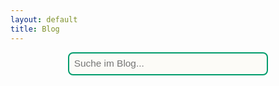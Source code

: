 ```yaml
---
layout: default
title: Blog
---
```


<div id="searchbox-container">
  <input id="searchbox" type="text" placeholder="Suche im Blog...">
</div>
<div id="searchinfo"></div>
<div id="searchresults"></div>

<div id="all-posts" class="blog-grid blog-grid-single"></div>
<div id="loadmore" style="text-align:center;margin:2em 0;"></div>

<script>
  fetch('{{ "/search.json" | relative_url }}')

document.addEventListener('DOMContentLoaded', function() {
    let posts = [];
    let currentIndex = 0;
    const postsPerPage = 4;

    const postsContainer = document.getElementById('all-posts');
    const loadmoreDiv = document.getElementById('loadmore');
    const searchbox = document.getElementById('searchbox');
    const searchresults = document.getElementById('searchresults');
    const searchinfo = document.getElementById('searchinfo');

    // === AJAX: search.json laden ===
    fetch('{{ "/search.json" | relative_url }}')
      .then(response => response.json())
      .then(function(json){
        posts = json;
        renderNextPosts(); // Zeige initial die ersten Posts
      });

    // === Helper: Datum auf Deutsch ===
    function formatDate(dateStr) {
      if (!dateStr) return '';
      const d = new Date(dateStr);
      return d.toLocaleDateString('de-DE', { day: '2-digit', month: '2-digit', year: 'numeric' });
    }

    // === Rendering Blogcards ===
    function renderNextPosts() {
        // Nur die nächsten noch nicht gezeigten Posts
        const nextPosts = posts.slice(currentIndex, currentIndex + postsPerPage);
        nextPosts.forEach(post => {
            const card = document.createElement('a');
            card.className = 'blog-card';
            card.href = post.url;
            card.innerHTML = `
                <div class="card-img">
                  ${post.image ? `<img src="${post.image}" alt="${post.title}" loading="lazy">` : 'Bild'}
                </div>
                <div class="card-content">
                  <div class="card-title">${post.title}</div>
                  <time class="card-date" datetime="${post.date}">
                    ${formatDate(post.date)}
                  </time>
                  <div class="card-desc">${post.excerpt ? post.excerpt : (post.content ? post.content.substring(0,140)+'...' : '')}</div>
                </div>
            `;
            postsContainer.appendChild(card);
        });
        currentIndex += postsPerPage;

        // Button anzeigen oder ausblenden
        if (currentIndex < posts.length) {
            loadmoreDiv.innerHTML = `
                <button id="loadmore-btn" style="
                  background:#009C6C;
                  color:#fff;
                  font-size:1.2em;
                  border:none;
                  padding:0.7em 1.7em;
                  border-radius:1.5em;
                  cursor:pointer;
                  box-shadow:0 4px 12px rgba(0,0,0,0.07);
                  margin:0.5em 0 1.5em 0;
                  display:inline-flex;
                  align-items:center;
                  gap:0.5em;">
                  <span>Mehr laden</span>
                  <span style="font-size:1.3em;">&#x25BC;</span>
                </button>
            `;
            document.getElementById('loadmore-btn').onclick = renderNextPosts;
        } else {
            loadmoreDiv.innerHTML = '';
        }
    }

    // === Suchfunktion ===
    searchbox.addEventListener('input', function(e) {
        let query = e.target.value.trim();
        let out = '';
        let info = '';
        if (query.length < 3) {
            searchresults.innerHTML = '';
            searchinfo.innerHTML = '';
            postsContainer.style.display = '';
            loadmoreDiv.style.display = '';
            // Zeige alle bis jetzt geladenen Cards wieder an:
            Array.from(postsContainer.children).forEach(el => el.style.display = '');
            return;
        }

        // Ergebnisse suchen (im Titel + Inhalt)
        let results = posts.filter(post =>
            (post.content && post.content.toLowerCase().includes(query.toLowerCase())) ||
            (post.title && post.title.toLowerCase().includes(query.toLowerCase()))
        );

        if (results.length) {
            info = `<div class="search-info">${results.length} Treffer gefunden</div>`;
            out = results.map(post => {
              let date = post.date ? formatDate(post.date) : '';
              let re = new RegExp('('+query.replace(/[.*+?^${}()|[\]\\]/g, '\\$&')+')','gi');
              let title = post.title.replace(re, '<b style="color:#AA0600;font-weight:bold;">$1</b>');
              let snippet = post.content || '';
              let idx = snippet.toLowerCase().indexOf(query.toLowerCase());
              if (idx > -1) {
                snippet = snippet.substring(Math.max(0, idx-60), idx+80);
              } else {
                snippet = snippet.substring(0, 140);
              }
              let excerpt = snippet.replace(re, '<b style="color:#AA0600;font-weight:bold;">$1</b>');
              return `<div class="search-card">
                <a href="${post.url}" class="search-title">${title}</a>
                <div class="search-date">${date}</div>
                <div class="search-snippet">${excerpt}...</div>
              </div>`;
            }).join('');
        } else {
            info = `<div class="search-info notfound">Keine Treffer gefunden.</div>`;
            out = '';
        }

        postsContainer.style.display = 'none';
        loadmoreDiv.style.display = 'none';
        searchinfo.innerHTML = info;
        searchresults.innerHTML = out;
    });
});
</script>



<style>
/* Container für das Suchfeld, sorgt für Zentrierung */
#searchbox-container {
  display: flex;                   /* Flexbox für einfaches Zentrieren */
  flex-direction: column;          /* Untereinander anordnen */
  align-items: center;             /* Horizontal zentrieren */
  margin-top: 0.3em;               /* Abstand nach oben */
  margin-bottom: 1em;              /* Abstand nach unten */
}

/* Suchfeld-Design */
#searchbox {
  width: 320px;                    /* Feste Breite */
  max-width: 90vw;                 /* Max. 90% der Viewport-Breite */
  padding: 0.5em;                  /* Innenabstand */
  font-size: 1.1em;                /* Schriftgröße */
  margin-bottom: 0.2em;            /* Minimaler Abstand zu Treffer-Anzeige */
  border: 2px solid #009C6C;       /* Grüner Rahmen */
  border-radius: 8px;              /* Abgerundete Ecken */
  outline: none;                   /* Kein extra Rahmen beim Fokus */
  background: #FCFBF7;             /* Heller Hintergrund */
  transition: border-color 0.2s;   /* Sanfter Übergang der Rahmenfarbe */
}

/* Rahmenfarbe des Suchfelds bei Fokus */
#searchbox:focus {
  border-color: #AA0600;           /* Rot beim Fokussieren */
}

/* Wrapper für Treffer-Anzeige ("x Treffer gefunden") */
#searchinfo {
  display: flex;                   /* Flex für Zentrierung */
  flex-direction: column;
  align-items: center;
  min-height: 2em;                 /* Mindesthöhe (Abstand nach unten) */
  margin-bottom: 0.3em;            /* Minimaler Abstand zu Ergebnissen */
}

/* Stil für Treffer-Anzeige */
.search-info {
  color: #009C6C;                  /* Grün */
  font-size: 1em;                  /* Größe der Treffer-Anzeige */
  text-align: center;              /* Zentriert */
  margin-bottom: 1.2em;            /* Abstand zu den Suchergebnissen */
}

/* Stil für "Keine Treffer gefunden" */
.search-info.notfound {
  color:rgb(92, 92, 92);                  /* Rot */
}

/* Wrapper für Suchergebnisse (max. Breite & Zentrierung) */
#searchresults {
  max-width: 600px;                /* Maximale Breite */
  margin-left: auto;               /* Zentriert */
  margin-right: auto;
}

/* Einzelne Ergebnis-Box */
.search-card {
  margin-bottom: 2em;              /* Abstand zwischen den Ergebnissen */
}

/* Titel des Suchergebnisses */
.search-title {
  display: block;                  /* Block-Element für Abstand */
  font-size: 1.2em;                /* Schriftgröße */
  font-weight: bold;               /* Fett */
  color: #009C6C;                  /* Grün */
  text-decoration: none;           /* Keine Unterstreichung */
  margin-bottom: 0.2em;            /* Abstand zum Datum */
  margin-top: 0.3em;               /* Abstand zum vorherigen Element */
}

/* Veröffentlichungsdatum */
.search-date {
  font-size: 1em;                  /* Normale Schriftgröße */
  color: #8a8a8a;                  /* Hellgrau */
  margin-bottom: 0.2em;            /* Abstand zum Textauszug */
  margin-top: 0.2em;
}

/* Auszug/Textvorschau */
.search-snippet {
  font-size: 1.04em;               /* Etwas größere Schrift */
  color: #222;                     /* Fast Schwarz */
}
</style>


